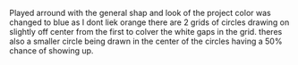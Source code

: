 Played arround with the general shap and look of the project color was changed to blue as I dont liek orange
there are 2 grids of circles drawing on slightly off center from the first to colver the white gaps in the grid. theres also a smaller circle being drawn in the center of the circles having a 50% chance of showing up.